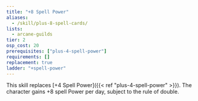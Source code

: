```yaml
---
title: "+8 Spell Power"
aliases:
  - /skill/plus-8-spell-cards/
lists:
  - arcane-guilds
tier: 2
osp_cost: 20
prerequisites: ["plus-4-spell-power"]
requirements: []
replacement: true
ladder: "+spell-power"
---
```


This skill replaces [+4 Spell Power]({{< ref "plus-4-spell-power" >}}). The character gains +8 spell Power per day, subject to the rule of double.
